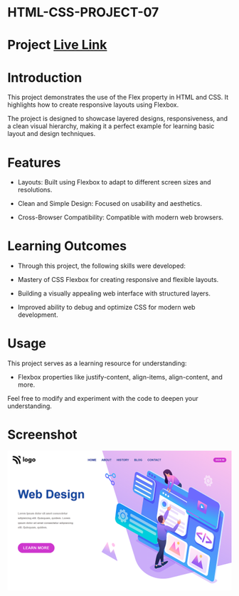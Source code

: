# HTML-CSS-PROJECT-07

# Project  [Live Link](https://html-css-project-7-five.vercel.app/)

# Introduction

This project demonstrates the use of the Flex property  in HTML and CSS. It highlights how to create responsive layouts using Flexbox.

The project is designed to showcase layered designs, responsiveness, and a clean visual hierarchy, making it a perfect example for learning basic layout and design techniques.

# Features

- Layouts: Built using Flexbox to adapt to different screen sizes and resolutions.


- Clean and Simple Design: Focused on usability and aesthetics.

- Cross-Browser Compatibility: Compatible with modern web browsers.

# Learning Outcomes

- Through this project, the following skills were developed:

- Mastery of CSS Flexbox for creating responsive and flexible layouts.


- Building a visually appealing web interface with structured layers.

- Improved ability to debug and optimize CSS for modern web development.

# Usage

This project serves as a learning resource for understanding:
 
   - Flexbox properties like justify-content, align-items, align-content, and more.


Feel free to modify and experiment with the code to deepen your understanding.


# Screenshot

 ![image](Screenshot.png)
